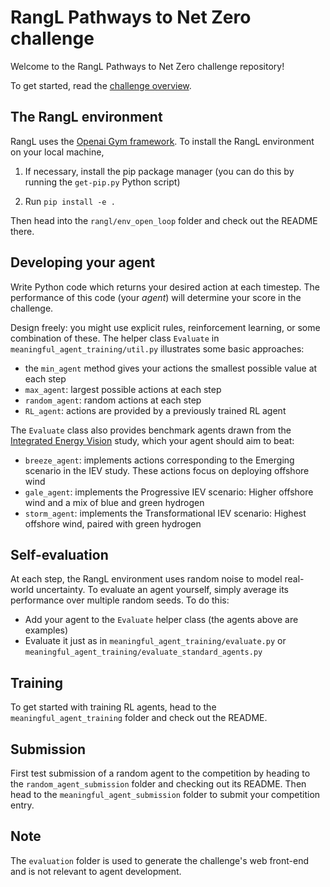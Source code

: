 # RangL Pathways to Net Zero challenge

Welcome to the RangL Pathways to Net Zero challenge repository! 

To get started, read the [challenge overview](https://challenges.rangl.org/web/challenges/challenge-page/1/overview).

## The RangL environment

RangL uses the [Openai Gym framework](https://gym.openai.com). To install the RangL environment on your local machine, 

1. If necessary, install the pip package manager (you can do this by running the `get-pip.py` Python script)

2. Run `pip install -e .`

Then head into the `rangl/env_open_loop` folder and check out the README there.

## Developing your agent

Write Python code which returns your desired action at each timestep. The performance of this code (your _agent_) will determine your score in the challenge. 

Design freely: you might use explicit rules, reinforcement learning, or some combination of these. The helper class `Evaluate` in `meaningful_agent_training/util.py` illustrates some basic approaches:

* the `min_agent` method gives your actions the smallest possible value at each step
* `max_agent`: largest possible actions at each step
* `random_agent`: random actions at each step
* `RL_agent`: actions are provided by a previously trained RL agent

The `Evaluate` class also provides benchmark agents drawn from the [Integrated Energy Vision](https://ore.catapult.org.uk/press-releases/reimagining-a-net-zero-north-sea-an-integrated-energy-vision-for-2050/) study, which your agent should aim to beat:

* `breeze_agent`: implements actions corresponding to the Emerging scenario in the IEV study. These actions focus on deploying offshore wind
* `gale_agent`: implements the Progressive IEV scenario: Higher offshore wind and a mix of blue and green hydrogen
* `storm_agent`: implements the Transformational IEV scenario: Highest offshore wind, paired with green hydrogen

## Self-evaluation

At each step, the RangL environment uses random noise to model real-world uncertainty. To evaluate an agent yourself, simply average its performance over multiple random seeds. To do this:

* Add your agent to the `Evaluate` helper class (the agents above are examples)
* Evaluate it just as in `meaningful_agent_training/evaluate.py` or `meaningful_agent_training/evaluate_standard_agents.py`

## Training 

To get started with training RL agents, head to the `meaningful_agent_training` folder and check out the README.

## Submission

First test submission of a random agent to the competition by heading to the `random_agent_submission` folder and checking out its README. Then head to the `meaningful_agent_submission` folder to submit your competition entry.

## Note

The `evaluation` folder is used to generate the challenge's web front-end and is not relevant to agent development.
